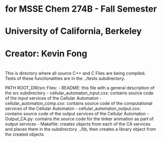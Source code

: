 # for MSSE Chem 274B - Fall Semester
# University of California, Berkeley
# 
# Creator:  Kevin Fong
#
This is directory where all source C++ and C Files are being compiled.  
Tests of these functionalities are in the ../tests subdirectory.  

PATH ROOT_DIR/src
    Files:
    - README: this file with a general description of the src subdirectory
    - cellular_automaton_input.cxx: contains source code of the input services of the Cellular Automaton
    - cellular_automaton_comp.cxx: contains source code of the computational services of the Cellular Automaton
    - cellular_automaton_output.cxx: contains source code of the output services of the Cellular Automaton
    - Output_CA.py: contains the source code for the tinker animation as part of output services
    - Makefile: creates objects from each of the CA services and places them in the subdirectory ../lib, then creates a library object from the created objects